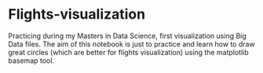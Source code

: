 # Flights-visualization
Practicing during my Masters in Data Science, first visualization using Big Data files.
The aim of this notebook is just to practice and learn how to draw great circles (which are better for flights visualization) using the matplotlib basemap tool.

